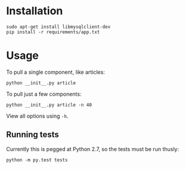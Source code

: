 # Installation
```
sudo apt-get install libmysqlclient-dev
pip install -r requirements/app.txt
```

# Usage

To pull a single component, like articles:

```
python __init__.py article
```

To pull just a few components:

```
python __init__.py article -n 40
```

View all options using `-h`.

## Running tests

Currently this is pegged at Python 2.7, so the tests must be run thusly:
```
python -m py.test tests
```
